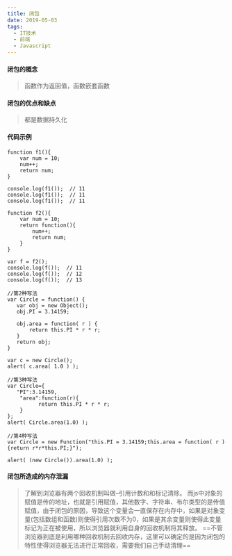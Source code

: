 ```yaml
---
title: 闭包
date: 2019-05-03
tags:
  - IT技术
  - 前端
  - Javascript
---
```


#### 闭包的概念
> 函数作为返回值，函数嵌套函数

#### 闭包的优点和缺点
> 都是数据持久化

#### 代码示例
```
function f1(){
    var num = 10;
    num++;
    return num;
}

console.log(f1());  // 11
console.log(f1());  // 11
console.log(f1());  // 11

function f2(){
    var num = 10;
    return function(){
        num++;
        return num;
    }
}

var f = f2();
console.log(f());  // 11
console.log(f());  // 12
console.log(f());  // 13

//第2种写法  
var Circle = function() {  
   var obj = new Object();  
   obj.PI = 3.14159;  
     
   obj.area = function( r ) {  
       return this.PI * r * r;  
   }  
   return obj;  
}  
  
var c = new Circle();  
alert( c.area( 1.0 ) );  

//第3种写法  
var Circle={  
   "PI":3.14159,  
    "area":function(r){  
          return this.PI * r * r;  
    }  
};  
alert( Circle.area(1.0) ); 

//第4种写法  
var Circle = new Function("this.PI = 3.14159;this.area = function( r ) {return r*r*this.PI;}");  
  
alert( (new Circle()).area(1.0) );  

```

#### 闭包所造成的内存泄漏
> 了解到浏览器有两个回收机制叫做–引用计数和和标记清除。
而js中对象的赋值是传的地址，也就是引用赋值，其他数字、字符串、布尔类型的是传值赋值，由于闭包的原因，导致这个变量会一直保存在内存中，如果是对象变量(包括数组和函数)则使得引用次数不为0，如果是其余变量则使得此变量标记为正在被使用，所以浏览器就利用自身的回收机制将其释放。
==不管浏览器到底是利用哪种回收机制去回收内存，这里可以确定的是因为闭包的特性使得浏览器无法进行正常回收，需要我们自己手动清理==



